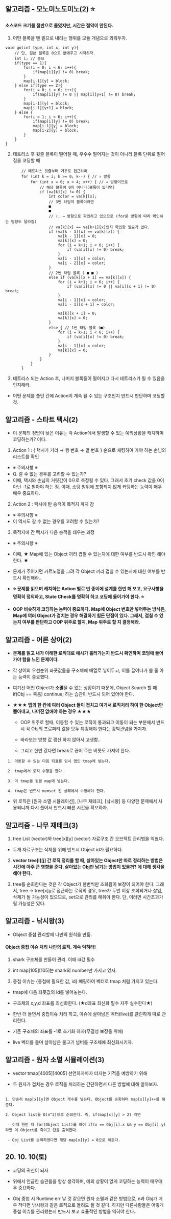 ## 알고리즘 - 모노미노도미노(2) :star:

 #### 소스코드 크기를 절반으로 줄였지만, 시간은 절약이 안된다.

 1. 어떤 블록을 맨 밑으로 내리는 행위를 모듈 개념으로 외워두자.

 ```
 void go(int type, int x, int y){
     // 단, 원본 블록은 0으로 없애주고 시작하자.
     int i; // 중요
     if(type == 1){
         for(i = 0; i < 6; i++){
             if(map[i][y] != 0) break;
         }
         map[i-1][y] = block;
     } else if(type == 2){
         for(i = 0; i < 6; i++){
             if(map[i][y] != 0 || map[i][y+1] != 0) break;
         }
         map[i-1][y] = block;
         map[i-1][y+1] = block;
     } else {
         for(i = 1; i < 6; i++){
             if(map[i][y] != 0) break;
             map[i-1][y] = block;
             map[i-2][y] = block;
         }
     }
 }
 ```

 2. 테트리스 후 윗줄 블록이 떨어질 때, 우수수 떨어지는 것이 아니라 블록 단위로 떨어짐을 코딩할 때

 ```
        // 테트리스 윗줄부터 거꾸로 접근하며
 		for (int k = i; k >= 0; k--) { // ↑ 방향
			for (int x = 0; x < 4; x++) { // → 방향이므로
                // 해당 블록이 0이 아니다(블록이 있다면)
				if (va[k][x] != 0) {
					int color = va[k][x];
                    // 3번 타입의 블록이라면
                    ■
                    ■
                    // ↑, → 방향으로 확인하고 있으므로 (for문 방향에 따라 확인하는 방향도 달라짐)
                    // va[k][x] == va[k+1][x]인지 확인할 필요가 없다.
					if (va[k - 1][x] == va[k][x]) {
						va[k - 1][x] = 0;
						va[k][x] = 0;
						for (i = k+1; i < 6; i++) {
							if (va[i][x] != 0) break;
						}
						va[i - 1][x] = color;
						va[i - 2][x] = color;
					}
                    // 2번 타입 블록 ( ■ ■ )
					else if (va[k][x + 1] == va[k][x]) {
						for (i = k+1; i < 6; i++) {
							if (va[i][x] != 0 || va[i][x + 1] != 0) break;
						}
						va[i - 1][x] = color;
						va[i - 1][x + 1] = color;

						va[k][x + 1] = 0;
						va[k][x] = 0;
					}
					else { // 1번 타입 블록 (■)
						for (i = k+1; i < 6; i++) {
							if (va[i][x] != 0) break;
						}
						va[i - 1][x] = color;
						va[k][x] = 0;
					}
				}
			}
		}
```

3. 테트리스 되는 Action 후, 나머지 블록들이 떨어지고 다시 테트리스가 될 수 있음을 인지해라.

 - 어떤 문제를 풀던 간에 Action이 계속 될 수 있는 구조인지 반드시 판단하며 코딩할것.


## 알고리즘 - 스타트 택시(2)

 - 이 문제의 정답이 낮은 이유는 각 Action에서 발생할 수 있는 예외상황을 캐치하며 코딩하는가? 이다.

 1. Action 1 : { 택시가 거리 → 행 번호 → 열 번호 } 순으로 체킹하여 가야 하는 손님의 리스트를 확인

  - ※ 주의사항 ※
  - Q. 갈 수 없는 경우를 고려할 수 있는가?
  - 이때, 택시와 손님의 거릿값이 0으로 측정될 수 있다. 그래서 초기 check 값을 0이 아닌 -1로 받아야 하는 점. 이때, 소팅 범위에 포함되지 않게 커팅하는 능력이 매우 매우 중요하다.

 2. Action 2 : 택시에 탄 승객이 목적지 까지 감
  - ※ 주의사항 ※
  - 이 역시도 갈 수 없는 경우를 고려할 수 있는가?

 3. 목적지에 간 택시가 다음 승객을 태우는 과정

  - ※ 주의사항 ※
  - 이때, ★ Map에 있는 Object 끼리 겹칠 수 있는지에 대한 여부를 반드시 확인 해야 한다. ★

  - 문제가 주어지면 카르노맵을 그려 각 Object 끼리 겹칠 수 있는지에 대한 여부를 반드시 확인해라..

  - **:star: 문제를 읽으며 캐치하는 Action 별로 빈 종이에 설계를 한번 해 보고, 요구사항을 명확히 정의하고, State Check를 명확히 하고 코딩에 들어가야 한다. :star:**

 - **OOP 비슷하게 코딩하는 능력이 중요하다. Map에 Object 번호만 넣어두는 방식은, Map에 여러 Object가 겹치는 경우 해결하기 힘든 단점이 있다. 그래서, 겹칠 수 있는지 여부를 판단하고 OOP 위주로 할지, Map 위주로 할 지 결정해라.**

 ## 알고리즘 - 어른 상어(2)

  - **문제를 읽고 내가 이해한 로직대로 예시가 흘러가는지 반드시 확인하며 코딩에 들어가야 함을 느낀 문제이다.**

  - 각 상어의 우선순위 좌푯값들을 구조체에 배열로 넣어두고, 이를 끌어다가 쓸 줄 아는 능력이 중요했다.

  - 여기선 어떤 Object가 **소멸**될 수 있는 상황이기 때문에, Object Search 할 때 if(Obj == 죽음) continue; 하는 습관이 반드시 되어 있어야 한다.
- **★★★ 맵의 한 칸에 여러 Object 들이 겹치고 여기서 로직처리 하여 한 Object만 뽑아내고, 나머진 없애야 하는 경우 ★★★**
  

  - OOP 위주로 할때, 이동할 수 있는 로직이 통과되고 이동이 되는 부분에서 반드시 각 Obj의 프로퍼티 값을 모두 체킹해야 한다는 강박관념을 가지자.
  - 바라보는 방향 값 갱신 하지 않아서 고생함..

  - 그리고 한번 갔다면 break로 끊어 주는 버릇도 가져야 한다.

```
 1. 이동할 수 있는 다음 좌표를 임시 맵인 tmap에 넣는다.

 2. tmap에서 로직 수행을 한다.

 3. 이 tmap을 원본 map에 넣는다.

 4. tmap은 반드시 memset 된 상태에서 수행해야 한다.
```

 - 위 로직은 [원자 소멸 시뮬레이션], [나무 재테크], [낚시왕] 등 다양한 문제에서 사용되니까 다시 풀어서 반드시 빠른 시간을 확보하자.

## 알고리즘 - 나무 재테크(3)

 1. tree List (vector)와 tree[x][y] (vector) 자료구조 간 오브젝트 관리법을 익혔다.

  - 두개 자료구조는 삭제를 위해 반드시 Object id가 필요하다.

 2. **vector<int> tree[i][j] 간 로직 정리를 할 때, 살아있는 Object만 따로 정리하는 방법은 시간에 아주 큰 영향을 준다. 살아있는 Obj만 남기는 방법이 있을까? 에 대해 생각을 해야 한다.**

 3. tree를 순회한다는 것은 각 Object가 한번씩만 조회됨이 보장이 되어야 한다. 그래서, tree → tree[x][y](vector)로 접근하는 로직의 경우, tree가 두번 이상 조회되거나 삽입, 삭제가 될 가능성이 있으므로, set으로 관리를 해줘야 한다. 단, 이러면 시간초과가 될 가능성은 있다.

## 알고리즘 - 낚시왕(3)

 - Object 중첩 관리할때 나만의 원칙을 만듦.

#### Object 중첩 이슈 처리 나만의 로직. 계속 익혀라!

 1. shark 구조체를 만들어 관리. 이때 id값 필수

 2. int map[105][105]는 shark의 number만 가지고 있자.

 3. 중첩 이슈는 {중첩에 필요한 값, id} 매핑하여 벡터로 tmap 처럼 가지고 있는다.

  - tmap에 다음 좌푯값의 id를 넣어놓는다.

  - 구조체의 x,y,d 좌표를 최신화한다. (★d좌표 최신화 필수 자주 실수한다★)

  - 한번 더 돌면서 중첩이슈 처리 하고, 이슈에 살아남은 벡터(live)를 클린하게 따로 관리한다.

  - 기존 구조체의 좌표를 -1로 초기화 하자(무결성 보장을 위해)

  - live 벡터를 돌며 살아남은 물고기 넘버를 구조체에 최신화시키자.

## 알고리즘 - 원자 소멸 시뮬레이션(3)

 - vector<int> tmap[4005][4005] 선언하자마자 터지는 기적을 예방하기 위해

 - 두 원자가 겹치는 경우 로직을 처리하는 간단하면서 다른 방법에 대해 알아보자.

 ```

 1. 단순히 map[x][y]엔 Object 개수를 넣는다. Object를 순회하며 map[x][y]++를 해준다.

 2. Object list를 O(n^2)으로 순회한다. 즉, if(map[x][y] > 2) 라면

  - 이때 한번 더 for(Object List)를 하여 if(x == Obj[i].x && y == Obj[i].y)라면 이 Object를 죽이고 답을 출력한다.

  - Obj List를 순회하였다면 해당 map[x][y] = 0으로 해준다.

```



 ## 20. 10. 10(토)
  - 코딩의 귀신이 되자
  - 위에서 언급한 습관들을 항상 생각하며, 예외 상황이 없게 코딩하는 능력이 매우매우 중요하다.

  - Obj 중첩 시 Runtime err 날 것 같으면 원자 소멸과 같은 방법으로, n과 Obj가 매우 작다면 낚시왕과 같은 로직으로 돌려도 될 것 같다. 하지만 다른사람들은 어떻게 중첩 이슈를 관리했는지 반드시 보고 효율적인 방법을 익혀야 한다..


